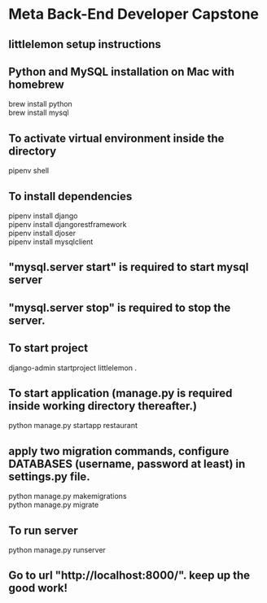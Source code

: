 # Meta Back-End Developer Capstone
## littlelemon setup instructions
## Python and MySQL installation on Mac with homebrew
brew install python  
brew install mysql  
  
## To activate virtual environment inside the directory
pipenv shell  
  
## To install dependencies
pipenv install django  
pipenv install djangorestframework  
pipenv install djoser  
pipenv install mysqlclient  
  
## "mysql.server start" is required to start mysql server
## "mysql.server stop" is required to stop the server.
  
## To start project
django-admin startproject littlelemon .  
  
## To start application (manage.py is required inside working directory thereafter.)
python manage.py startapp restaurant  
  
## apply two migration commands, configure DATABASES (username, password at least) in settings.py file.
python manage.py makemigrations  
python manage.py migrate  
  
## To run server
python manage.py runserver  
## Go to url "http://localhost:8000/". keep up the good work!





